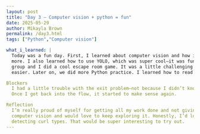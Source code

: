 ```yaml
---
layout: post
title: "Day 3 – Computer vision + python = fun"
date: 2025-05-29
author: Mikayla Brown
permalink: /day3.html
tags: ["Python","Computer vision"]

what_i_learned: |
  Today was a fun day. First, I learned about computer vision and how it's used in a lot of everyday things like speed cameras, Face ID, and 
  more. I also learned how to use YOLO, which was super cool—it was fun seeing things in my photos actually get detected. After that, my project 
  group and I did a cool escape room game. It was a little challenging at first, but after the third puzzle, things started to click and got 
  easier. Later on, we did more Python practice. I learned how to read files and got some solid practice in.

Blockers
  I had a little trouble with the exit problem—not because I didn’t know how to do it, but just because I haven’t touched that topic in a while. 
  Once I got back into the flow, it started to make sense again.

Reflection
  I’m really proud of myself for getting all my work done and not giving up, even when things were tough. I actually really enjoyed working with 
  computer vision and would love to keep exploring it. Honestly, I’d love to do something with it that connects to music—or even something like 
  detecting curl types. That would be super interesting to try out.
---
```

